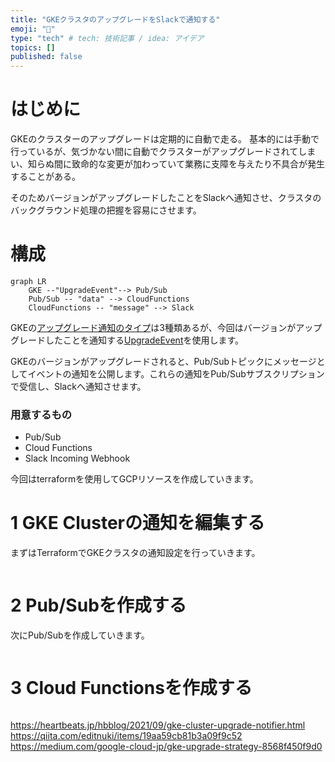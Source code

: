 ```yaml
---
title: "GKEクラスタのアップグレードをSlackで通知する"
emoji: "🙆"
type: "tech" # tech: 技術記事 / idea: アイデア
topics: []
published: false
---
```

# はじめに
GKEのクラスターのアップグレードは定期的に自動で走る。
基本的には手動で行っているが、気づかない間に自動でクラスターがアップグレードされてしまい、知らぬ間に致命的な変更が加わっていて業務に支障を与えたり不具合が発生することがある。

そのためバージョンがアップグレードしたことをSlackへ通知させ、クラスタのバックグラウンド処理の把握を容易にさせます。

# 構成

```mermaid
graph LR
	GKE --"UpgradeEvent"--> Pub/Sub
	Pub/Sub -- "data" --> CloudFunctions
	CloudFunctions -- "message" --> Slack    
```

GKEの[アップグレード通知のタイプ](https://cloud.google.com/kubernetes-engine/docs/concepts/cluster-notifications#notification-types)は3種類あるが、今回はバージョンがアップグレードしたことを通知する[UpgradeEvent](https://cloud.google.com/kubernetes-engine/docs/concepts/cluster-notifications#upgradeevent_2)を使用します。

GKEのバージョンがアップグレードされると、Pub/Subトピックにメッセージとしてイベントの通知を公開します。これらの通知をPub/Subサブスクリプションで受信し、Slackへ通知させます。

### 用意するもの
- Pub/Sub
- Cloud Functions
- Slack Incoming Webhook

今回はterraformを使用してGCPリソースを作成していきます。

# 1 GKE Clusterの通知を編集する
まずはTerraformでGKEクラスタの通知設定を行っていきます。
```terraform

```

# 2 Pub/Subを作成する
次にPub/Subを作成していきます。
```terraform

```

# 3 Cloud Functionsを作成する
```terraform

```

https://heartbeats.jp/hbblog/2021/09/gke-cluster-upgrade-notifier.html
https://qiita.com/editnuki/items/19aa59cb81b3a09f9c52
https://medium.com/google-cloud-jp/gke-upgrade-strategy-8568f450f9d0
